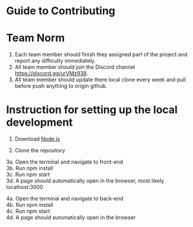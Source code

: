 # Guide to Contributing
# Team Norm 

1. Each team member should finish they assigned part of the project and report any difficulty immediately. 
2. All team member should join the Discord channel https://discord.gg/urVMz938.
3. All team member should update there local clone every week and pull before push anything to origin github.

# Instruction for setting up the local development

1. Download [Node.js](https://nodejs.org/en/)

2. Clone the repository <br>

3a. Open the terminal and navigate to front-end <br>
3b. Run npm install <br>
3c. Run npm start <br>
3d. A page should automatically open in the browser, most likely localhost:3000 <br>

4a. Open the terminal and navigate to back-end <br>
4b. Run npm install <br>
4c. Run npm start <br>
4d. A page should automatically open in the browser <br>
